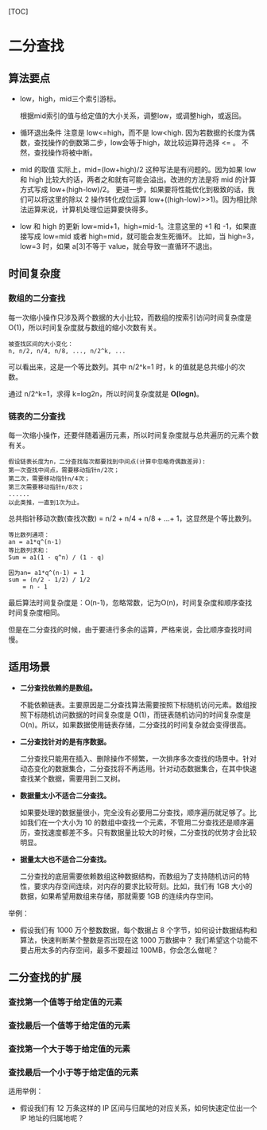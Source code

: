 [TOC]

# 二分查找

## 算法要点

- low，high，mid三个索引游标。

  根据mid索引的值与给定值的大小关系，调整low，或调整high，或返回。

- 循环退出条件
  注意是 low<=high，而不是 low<high.
  因为若数据的长度为偶数，查找操作的倒数第二步，low会等于high，故比较运算符选择 <= 。 不然，查找操作将被中断。

- mid 的取值
  实际上，mid=(low+high)/2 这种写法是有问题的。因为如果 low 和 high 比较大的话，两者之和就有可能会溢出。改进的方法是将 mid 的计算方式写成 low+(high-low)/2。
  更进一步，如果要将性能优化到极致的话，我们可以将这里的除以 2 操作转化成位运算 low+((high-low)>>1)。因为相比除法运算来说，计算机处理位运算要快得多。

- low 和 high 的更新
  low=mid+1，high=mid-1。注意这里的 +1 和 -1，如果直接写成 low=mid 或者 high=mid，就可能会发生死循环。
  比如，当 high=3，low=3 时，如果 a[3]不等于 value，就会导致一直循环不退出。



## 时间复杂度

### 数组的二分查找

每一次缩小操作只涉及两个数据的大小比较，而数组的按索引访问时间复杂度是O(1)，所以时间复杂度就与数组的缩小次数有关。

```
被查找区间的大小变化：
n, n/2, n/4, n/8, ..., n/2^k, ...
```

可以看出来，这是一个等比数列。其中 n/2^k=1 时，k 的值就是总共缩小的次数。

通过 n/2^k=1，求得 k=log2n，所以时间复杂度就是 **O(logn)**。

### 链表的二分查找

每一次缩小操作，还要伴随着遍历元素，所以时间复杂度就与总共遍历的元素个数有关。

```
假设链表长度为n，二分查找每次都要找到中间点(计算中忽略奇偶数差异):
第一次查找中间点，需要移动指针n/2次；
第二次，需要移动指针n/4次；
第三次需要移动指针n/8次；
......
以此类推，一直到1次为止。
```

总共指针移动次数(查找次数) = n/2 + n/4 + n/8 + ...+ 1，这显然是个等比数列。

```
等比数列通项：
an = a1*q^(n-1)
等比数列求和：
Sum = a1(1 - q^n) / (1 - q)

因为an= a1*q^(n-1) = 1
sum = (n/2 - 1/2) / 1/2
    = n - 1
```

最后算法时间复杂度是：O(n-1)，忽略常数，记为O(n)，时间复杂度和顺序查找时间复杂度相同。

但是在二分查找的时候，由于要进行多余的运算，严格来说，会比顺序查找时间慢。



## 适用场景

- **二分查找依赖的是数组。**

  不能依赖链表。主要原因是二分查找算法需要按照下标随机访问元素。数组按照下标随机访问数据的时间复杂度是 O(1)，而链表随机访问的时间复杂度是 O(n)。所以，如果数据使用链表存储，二分查找的时间复杂就会变得很高。

- **二分查找针对的是有序数据。**

  二分查找只能用在插入、删除操作不频繁，一次排序多次查找的场景中。针对动态变化的数据集合，二分查找将不再适用。针对动态数据集合，在其中快速查找某个数据，需要用到二叉树。

- **数据量太小不适合二分查找。**

  如果要处理的数据量很小，完全没有必要用二分查找，顺序遍历就足够了。比如我们在一个大小为 10 的数组中查找一个元素，不管用二分查找还是顺序遍历，查找速度都差不多。只有数据量比较大的时候，二分查找的优势才会比较明显。

- **据量太大也不适合二分查找。**

  二分查找的底层需要依赖数组这种数据结构，而数组为了支持随机访问的特性，要求内存空间连续，对内存的要求比较苛刻。比如，我们有 1GB 大小的数据，如果希望用数组来存储，那就需要 1GB 的连续内存空间。

举例：

- 假设我们有 1000 万个整数数据，每个数据占 8 个字节，如何设计数据结构和算法，快速判断某个整数是否出现在这 1000 万数据中？ 我们希望这个功能不要占用太多的内存空间，最多不要超过 100MB，你会怎么做呢？



## 二分查找的扩展

### 查找第一个值等于给定值的元素

### 查找最后一个值等于给定值的元素

### 查找第一个大于等于给定值的元素

### 查找最后一个小于等于给定值的元素

适用举例：

- 假设我们有 12 万条这样的 IP 区间与归属地的对应关系，如何快速定位出一个 IP 地址的归属地呢？